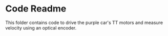 # Code Readme

This folder contains code to drive the purple car's TT motors and measure velocity using an optical encoder.
